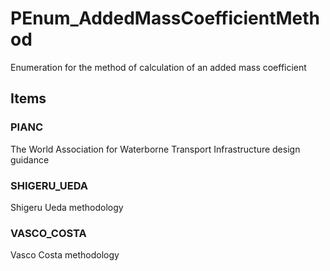 # PEnum_AddedMassCoefficientMethod

Enumeration for the method of calculation of an added mass coefficient

## Items

### PIANC
The World Association for Waterborne Transport Infrastructure design guidance

### SHIGERU_UEDA
Shigeru Ueda methodology

### VASCO_COSTA
Vasco Costa methodology
